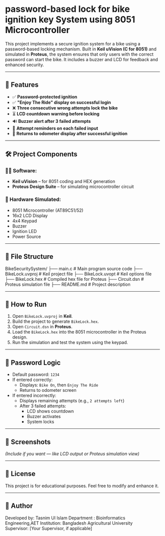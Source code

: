 # password-based lock for bike ignition key System using 8051 Microcontroller



This project implements a secure ignition system for a bike using a password-based locking mechanism. Built in **Keil uVision (C for 8051)** and simulated in **Proteus**, the system ensures that only users with the correct password can start the bike. It includes a buzzer and LCD for feedback and enhanced security.

---

## 🚀 Features

- ✅ **Password-protected ignition**
- ✅ **"Enjoy The Ride" display on successful login**
- ❌ **Three consecutive wrong attempts lock the bike**
- ⏳ **LCD countdown warning before locking**
- 🔊 **Buzzer alert after 3 failed attempts**
- 💬 **Attempt reminders on each failed input**
- 🔁 **Returns to odometer display after successful ignition**

---

## 🛠️ Project Components

### 👨‍💻 Software:
- **Keil uVision** – for 8051 coding and HEX generation
- **Proteus Design Suite** – for simulating microcontroller circuit

### 🧩 Hardware Simulated:
- 8051 Microcontroller (AT89C51/52)
- 16x2 LCD Display
- 4x4 Keypad
- Buzzer
- Ignition LED
- Power Source

---

## 📁 File Structure
  BikeSecuritySystem/
  ├── main.c # Main program source code
  ├── BikeLock.uvproj # Keil project file
  ├── BikeLock.uvopt # Keil options file
  ├── BikeLock.hex # Compiled hex file for Proteus
  ├── Circuit.dsn # Proteus simulation file
  ├── README.md # Project description

  
---

## 🔧 How to Run

1. Open `BikeLock.uvproj` in **Keil**.
2. Build the project to generate `BikeLock.hex`.
3. Open `Circuit.dsn` in **Proteus**.
4. Load the `BikeLock.hex` into the 8051 microcontroller in the Proteus design.
5. Run the simulation and test the system using the keypad.

---

## 📝 Password Logic

- Default password: `1234`
- If entered correctly:
  - Displays: `Bike On`, then `Enjoy The Ride`
  - Returns to odometer screen
- If entered incorrectly:
  - Displays remaining attempts (e.g., `2 attempts left`)
  - After 3 failed attempts:
    - LCD shows countdown
    - Buzzer activates
    - System locks

---

## 📸 Screenshots

*(Include if you want — like LCD output or Proteus simulation view)*

---

## 📜 License

This project is for educational purposes. Feel free to modify and enhance it.

---

## 👤 Author

Developed by: Tasnim Ul Islam
Department : Bioinformatics Engineering,AET
Institution: Bangladesh Agricultural University  
Supervisor: [Your Supervisor, if applicable]


